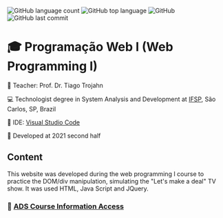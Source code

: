 ![GitHub language count](https://img.shields.io/github/languages/count/rasmolina/healthtech)
![GitHub top language](https://img.shields.io/github/languages/top/rasmolina/healthtech)
![GitHub](https://img.shields.io/github/license/rasmolina/healthtech)
![GitHub last commit](https://img.shields.io/github/last-commit/rasmolina/healthtech)


# :mortar_board: Programação Web I (Web Programming I)

:triangular_flag_on_post: Teacher: Prof. Dr. Tiago Trojahn

:computer: Technologist degree in System Analysis and Development at [IFSP](https://www.ifsp.edu.br/), São Carlos, SP, Brazil

:triangular_ruler: IDE: [Visual Studio Code](https://code.visualstudio.com/)

:calendar: Developed at 2021 second half

## Content
This website was developed during the web programming I course to practice the DOM/div manipulation, simulating the "Let's make a deal" TV show. 
It was used HTML, Java Script and JQuery.

### :link: [ADS Course Information Access](https://scl.ifsp.edu.br/index.php/cursos.html?id=116:ads&catid=61)









